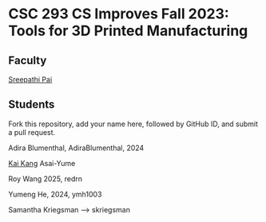 # CSC 293 CS Improves Fall 2023: Tools for 3D Printed Manufacturing

## Faculty

[Sreepathi Pai](https://cs.rochester.edu/~sree/)

## Students

Fork this repository, add your name here, followed by GitHub ID, and submit a pull request.

Adira Blumenthal, AdiraBlumenthal, 2024

[Kai Kang](https://github.com/Asai-Yume) Asai-Yume

Roy Wang 2025, redrn  

Yumeng He, 2024, ymh1003

Samantha Kriegsman --> skriegsman
